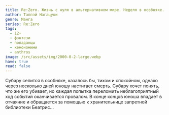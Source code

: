 ```yaml
---
title: Re:Zero. Жизнь с нуля в альтернативном мире. Неделя в особняке. Том 2 (манга)
author: Таппэй Нагацуки
genre: Манга
series: Re:Zero
tags:
  - 12+
  - фэнтези
  - попаданцы
  - кемономими
  - anthros
image: /src/assets/img/2000-0-2-large.webp
have: true
read: false
---
```

Субару селится в особняке, казалось бы, тихом и спокойном, однако через несколько дней юношу настигает смерть. Субару хочет понять, что же его убивает, но каждая попытка переломить неблагоприятный ход событий оканчивается провалом. В конце концов юноша впадает в отчаяние и обращается за помощью к хранительнице запретной библиотеки Беатрис...
